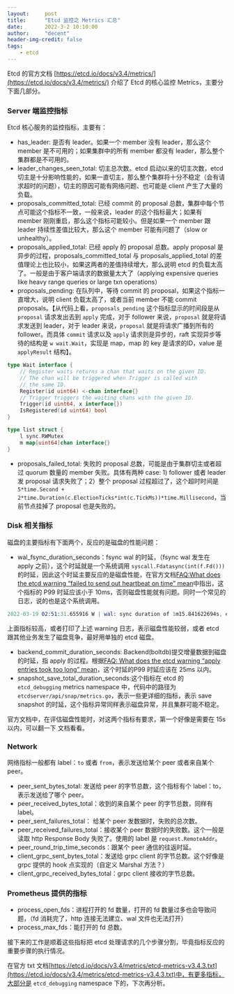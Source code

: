 ```yaml
---
layout:     post
title:      "Etcd 监控之 Metrics 汇总"
date:       2022-3-2 10:10:00
author:     "decent"
header-img-credit: false
tags:
    - etcd
---
```


Etcd 的官方文档 [https://etcd.io/docs/v3.4/metrics/](https://etcd.io/docs/v3.4/metrics/) 介绍了 Etcd 的核心监控 Metrics，主要分下面几部分。

### Server 端监控指标
Etcd 核心服务的监控指标，主要有：
* has_leader: 是否有 leader。如果一个 member 没有 leader，那么这个 member 是不可用的；如果集群中的所有 member 都没有 leader，那么整个集群都是不可用的。
* leader_changes_seen_total: 切主总次数。etcd 启动以来的切主次数，etcd 切主是十分影响性能的，如果一直切主，那么整个集群将十分不稳定（会有请求超时的问题），切主的原因可能有网络问题、也可能是 client 产生了大量的负载。
* proposals_committed_total: 已经 commit 的 proposal 总数，集群中每个节点可能这个指标不一致，一般来说，leader 的这个指标最大；如果有 member 刚刚重启，那么这个指标可能较小。但是如果一个 member 跟 leader 持续性差值比较大，那么这个 member 可能有问题了（slow or unhealthy）。
* proposals_applied_total: 已经 apply 的 proposal 总数。apply proposal 是异步的过程，proposals_committed_total 与 proposals_applied_total 的差值理论上也比较小，如果这两者的差值持续增大，那么说明 etcd 的负载太高了。一般是由于客户端请求的数据量太大了（applying expensive queries like heavy range queries or large txn operations）
* proposals_pending: 在队列中，等待 commit 的 proposal，如果这个指标一直增大，说明 client 负载太高了，或者当前 member 不能 commit proposals。【从代码上看，`proposals_pending` 这个指标显示的时间段是从 `proposal` 请求发出去到 `apply` 完成，对于 follower 来说，`proposal` 就是将请求发送到 leader，对于 leader 来说，`proposal` 就是将请求广播到所有的 follower。而具体 `commit` 请求以及 `apply` 请求则是异步的，raft 实现异步等待的结构是 `w wait.Wait`，实现是 map，map 的 key 是请求的ID，value 是 `applyResult` 结构】。

```go
type Wait interface {
	// Register waits returns a chan that waits on the given ID.
	// The chan will be triggered when Trigger is called with
	// the same ID.
	Register(id uint64) <-chan interface{}
	// Trigger triggers the waiting chans with the given ID.
	Trigger(id uint64, x interface{})
	IsRegistered(id uint64) bool
}

type list struct {
	l sync.RWMutex
	m map[uint64]chan interface{}
}
```
* proposals_failed_total: 失败的 proposal 总数，可能是由于集群切主或者超过 quorum 数量的 member 失败。具体有两种 case: 1) follower 或者 leader 发 proposal 请求失败了；2）整个 proposal 过程超过了，这个超时时间是 `5*time.Second + 2*time.Duration(c.ElectionTicks*int(c.TickMs))*time.Millisecond`，当前节点挂掉了 proposal 也是失败的。

### Disk 相关指标
磁盘的主要指标有下面两个，反应的是磁盘的性能问题：
* wal_fsync_duration_seconds：fsync wal 的时延，（fsync wal 发生在 apply 之前），这个时延就是一个系统调用 `syscall.Fdatasync(int(f.Fd()))` 的时延，因此这个时延主要反应的是磁盘性能，在官方文档[FAQ:What does the etcd warning “failed to send out heartbeat on time” mean](https://etcd.io/docs/v3.4/faq/#what-does-the-etcd-warning-failed-to-send-out-heartbeat-on-time-mean)中指出，这个指标的 P99 时延应该小于 10ms，否则磁盘性能就有问题。同时一个常见的日志，说的也是这个系统调用。
```s
2022-03-19 02:51:31.655916 W | wal: sync duration of 1m15.841622694s, expected less than 1s
```
上面指标较高，或者打印了上述 warning 日志，表示磁盘性能较弱，或者 etcd 跟其他业务发生了磁盘竞争，最好用单独的 etcd 磁盘。
* backend_commit_duration_seconds: Backend(boltdb)提交增量数据到磁盘的时延，指 apply 的过程。根据[FAQ: What does the etcd warning “apply entries took too long” mean](https://etcd.io/docs/v3.4/faq/#what-does-the-etcd-warning-apply-entries-took-too-long-mean)，这个时延的P99 时延应该在 25ms 以内。
* snapshot_save_total_duration_seconds:这个指标在 etcd 的 `etcd_debugging` metrics namespace 中，代码中的路径为`etcdserver/api/snap/metrics.go`，表示一些更详细的指标，表示 save snapshot 的时延，这个指标异常同样表示磁盘异常，并且集群可能不稳定。

官方文档中，在评估磁盘性能时，对这两个指标有要求，第一个好像是需要在 15s 以内，可以翻一下 文档看看。

### Network
网络指标一般都有 label：`to` 或者 `from`，表示发送给某个 peer 或者来自某个 peer。
* peer_sent_bytes_total: 发送给 peer 的字节总数，这个指标有个 label：to，表示发送给了哪个 peer。
* peer_received_bytes_total：收到的来自某个 peer 的字节总数，同样有 label。
* peer_sent_failures_total： 给某个 peer 发数据时，失败的总次数。
* peer_received_failures_total：接收某个 peer 数据时的失败数。这个一般是读取 http Response Body 失败了。使用的 label 是 `request.RemoteAddr`。
* peer_round_trip_time_seconds：跟某个 peer 通信的往返时延。
* client_grpc_sent_bytes_total：发送给 grpc client 的字节总数。这个好像是 grpc 提供的 hook 点实现的（自定义 Marshal 方法？）
* client_grpc_received_bytes_total：grpc client 接收的字节总数。

### Prometheus 提供的指标
* process_open_fds：进程打开的 fd 数量，打开的 fd 数量过多也会导致问题，（fd 消耗完了，http 连接无法建立、wal 文件也无法打开）
* process_max_fds：能打开的 fd 总数。

接下来的工作是顺着这些指标把 etcd 处理请求的几个步骤分割，毕竟指标反应的重要步骤的执行情况。

在官方 txt 文档[https://etcd.io/docs/v3.4/metrics/etcd-metrics-v3.4.3.txt](https://etcd.io/docs/v3.4/metrics/etcd-metrics-v3.4.3.txt)中，有更多指标，大部分是 `etcd_debugging` namespace 下的，下次再分析。
